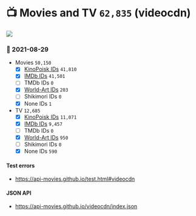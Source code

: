 # :tv: Movies and TV `62,835` (videocdn)

<a href="https://API-Movies.github.io"><img src="https://API-Movies.github.io/banner.png?cache"></a>

### :date: 2021-08-29
- Movies `50,150`
  - [x] <a href="https://API-Movies.github.io/videocdn/movie_kinopoisk_ids.json">KinoPoisk IDs</a> `41,810`
  - [x] <a href="https://API-Movies.github.io/videocdn/movie_imdb_ids.json">IMDb IDs</a> `41,501`
  - [ ] TMDb IDs `0`
  - [x] <a href="https://API-Movies.github.io/videocdn/movie_world_art_ids.json">World-Art IDs</a> `203`
  - [ ] Shikimori IDs `0`
  - [x] None IDs `1`
- TV `12,685`
  - [x] <a href="https://API-Movies.github.io/videocdn/tv_kinopoisk_ids.json">KinoPoisk IDs</a> `11,071`
  - [x] <a href="https://API-Movies.github.io/videocdn/tv_imdb_ids.json">IMDb IDs</a> `9,457`
  - [ ] TMDb IDs `0`
  - [x] <a href="https://API-Movies.github.io/videocdn/tv_world_art_ids.json">World-Art IDs</a> `950`
  - [ ] Shikimori IDs `0`
  - [x] None IDs `590`
#### Test errors
- <a href='https://api-movies.github.io/test.html#videocdn'>https://api-movies.github.io/test.html#videocdn</a>
#### JSON API
- <a href='https://api-movies.github.io/videocdn/index.json'>https://api-movies.github.io/videocdn/index.json</a>
